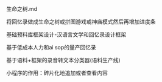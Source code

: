 生命之树.md

将回忆录做成生命之树或拼图游戏或神庙模式然后再增加进度条

基础预料库框架设计-汉语言文学和回忆录设计框架

基于低成本人力和ai sop的量产回忆录

基于语料+框架的录音转文本分类器(语料生产线)

小程序的作用：碎片化地追加或者查看内容
